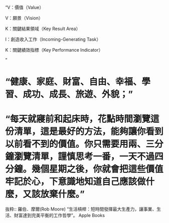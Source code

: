 “V：價值（Value）

V：願景（Vision）

K：關鍵結果領域（Key Result Area）

I：創造收入工作（Incoming-Generating Task）

K：關鍵績效指標（Key Performance Indicator）

”

# “健康、家庭、財富、自由、幸福、學習、成功、成長、旅遊、外貌；”

# “每天就寢前和起床時，花點時間瀏覽這份清單，這是最好的方法，能夠讓你看到以前看不到的價值。你只需要用兩、三分鐘瀏覽清單，謹慎思考一番，一天不過四分鐘。幾個星期之後，你就會把這些價值牢記於心，下意識地知道自己應該做什麼，又該放棄什麼。”

抜粋:: 羅伯．摩爾(Rob Moore)  “生活槓桿：短時間發揮最大生產力，讓事業、生活、財富達到完美平衡的工作哲學”。 Apple Books  
